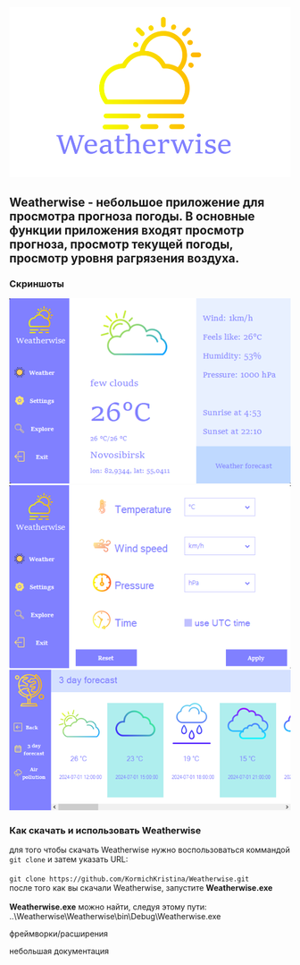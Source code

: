 <img heigth=300px src="https://github.com/KormichKristina/Weatherwise/blob/master/imagesForReadme/Weatherwise%20icon.png"/>

## Weatherwise - небольшое приложение для просмотра прогноза погоды. В основные функции приложения входят просмотр прогноза, просмотр текущей погоды, просмотр уровня рагрязения воздуха.

### Скриншоты
<img src="https://github.com/KormichKristina/Weatherwise/blob/master/imagesForReadme/Weatherwise%20preview.png"/>
<img src="https://github.com/KormichKristina/Weatherwise/blob/master/imagesForReadme/Weatherwise%20preview2.png"/>
<img src="https://github.com/KormichKristina/Weatherwise/blob/master/imagesForReadme/Weatherwise%20preview3.png"/>

### Как скачать и использовать Weatherwise
для того чтобы скачать Weatherwise нужно воспользоваться коммандой `git clone` и затем указать URL:<br><br>
`git clone https://github.com/KormichKristina/Weatherwise.git`<br>
после того как вы скачали Weatherwise, запустите **Weatherwise.exe**<br><br>
**Weatherwise.exe** можно найти, следуя этому пути:<br> ..\Weatherwise\Weatherwise\bin\Debug\Weatherwise.exe

фреймворки/расширения

небольшая документация

